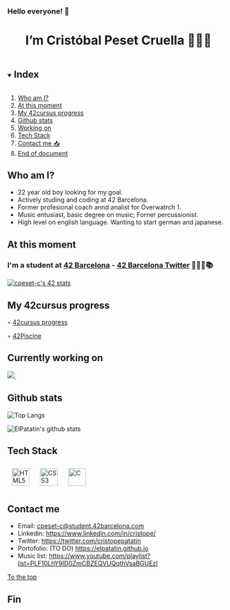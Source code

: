### Hello everyone! 👋

<h1 align="center"> I’m Cristóbal Peset Cruella 🙋🏻‍♂️ </h1>

<!-- TABLE OF CONTENTS -->
<details open="open">
  <summary><h2 style="display: inline-block">Index</h2></summary>
  <ol>
    <li><a href="#who-am-i">Who am I?</a> </li>
    <li><a href="#at-this-moment">At this moment</a> </li>
    <li><a href="#my-42cursus-progress">My 42cursus progress</a></li>
    <li><a href="#github-stats">Github stats</a></li>
    <li><a href="#currently-working-on">Working on</a></li>
    <li><a href="#tech-stack">Tech Stack</a></li>
    <li><a href="#contact-me">Contact me 📥</a></li>
    <li><a href="#fin">End of document</a></li>
  </ol>
</details>

## Who am I?

* 22 year old boy looking for my goal.
* Actively studing and coding at 42 Barcelona.
* Former profesional coach annd analist for Overwatrch 1.
* Music entusiast, basic degree on music; Forner percussionist.
* High level on english language. Wanting to start german and japanese.

## At this moment
### I'm a student at [42 Barcelona](https://www.42barcelona.com/es/) - [42 Barcelona Twitter](https://twitter.com/42BarcelonaFTef) 👨🏻‍💻📚

[![cpeset-c's 42 stats](https://badge42.vercel.app/api/v2/cl5jfm7f4019309l3bu9a6pd8/stats?cursusId=21&coalitionId=204)](https://github.com/JaeSeoKim/badge42)

## My 42cursus progress

◦ [42cursus progress](https://github.com/ElPatatin/42-Cursus_Public)

◦ [42Piscine](https://github.com/ElPatatin/42_Piscine)

## Currently working on

<p align="left">
<a href="https://github.com/ElPatatin/Clift_cpeset-c">
<img src="https://github-readme-stats-defcon27.vercel.app/api/pin/?username=ElPatatin&repo=Clift_cpeset-c&show_owner=true&theme=react" />
</a>&ensp;
</p>

## Github stats

![Top Langs](https://github-readme-stats.vercel.app/api/top-langs/?username=ElPatatin&layout=compact&theme=dark&hide_border=true)

![ElPatatin's github stats](https://github-readme-stats.vercel.app/api?username=ElPatatin&show_icons=true&hide_border=true&theme=dark)

## Tech Stack

<img style="margin: 10px" src="https://profilinator.rishav.dev/skills-assets/html5-original-wordmark.svg" alt="HTML5" height="40" /> <img style="margin: 10px" src="https://profilinator.rishav.dev/skills-assets/css3-original-wordmark.svg" alt="CSS3" height="40" />  <img style="margin: 10px" src="https://profilinator.rishav.dev/skills-assets/c-original.svg" alt="C" height="40" />

## Contact me

* Email: cpeset-c@student.42barcelona.com
* Linkedin: https://www.linkedin.com/in/cristope/
* Twitter: https://twitter.com/cristopepatatin
* Portofolio: (TO DO) https://elpatatin.github.io
* Music list: https://www.youtube.com/playlist?list=PLF10LhY9ID0ZmCBZEQVUQqthVsaBGUEzl

<a href="#hello-everyone-👋">To the top</a>
## Fin

